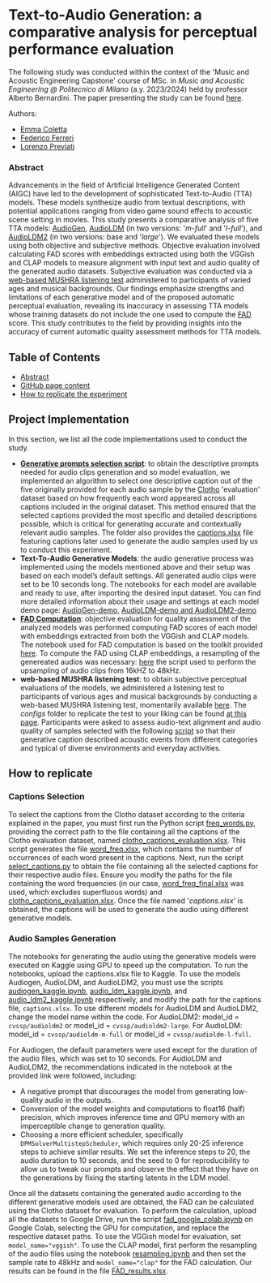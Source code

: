 # Text-to-Audio Generation: a comparative analysis for perceptual performance evaluation 
The following study was conducted within the context of the 'Music and Acoustic Engineering Capstone' course of MSc. in _Music and Acoustic Engineering @ Politecnico di Milano_ (a.y. 2023/2024) held by professor Alberto Bernardini. The paper presenting the study can be found [here](assets/MAE_Capstone_28june.pdf).

Authors:

- [Emma Coletta](https://github.com/emmaclt)
- [Federico Ferreri](https://github.com/federicoalferreri)
- [Lorenzo Previati](https://github.com/LorenzoPreviati22)


### Abstract
Advancements in the field of Artificial Intelligence Generated Content (AIGC) have led to the development of sophisticated Text-to-Audio (TTA) models. These models synthesize audio from textual descriptions, with potential applications ranging from video game sound effects to acoustic scene setting in movies. This study presents a comparative analysis of five TTA models: [AudioGen](https://arxiv.org/pdf/2209.15352), [AudioLDM](https://arxiv.org/pdf/2301.12503) (in two versions: '_m-full_' and '_l-full_'), and [AudioLDM2](https://ieeexplore.ieee.org/stamp/stamp.jsp?arnumber=10530074&casa_token=hya2XRcl9OkAAAAA:ChBk4vUXM8uwiXZHJFXsqWWeI4Zl3r3V5iWA-4k7X1bZ4E6E3J1XtLg9JHl8nkFtegu6f2JB8w&tag=1) (in two versions: base and '_large_'). We evaluated these models using both objective and subjective methods. Objective evaluation involved calculating FAD scores with embeddings extracted using both the VGGish and CLAP models to measure alignment with input text and audio quality of the generated audio datasets. Subjective evaluation was conducted via a [web-based MUSHRA listening test](https://github.com/audiolabs/webMUSHRA/tree/master) administered to participants of varied ages and musical backgrounds. Our findings emphasize strengths and limitations of each generative model and of the proposed automatic perceptual evaluation, revealing its inaccuracy in assessing TTA models whose training datasets do not include the one used to compute the [FAD](https://arxiv.org/pdf/1812.08466) score. This study contributes to the field by providing insights into the accuracy of current automatic quality assessment methods for TTA models. 


## Table of Contents
- [Abstract](#abstract)
- [GitHub page content](#project-implementation)
- [How to replicate the experiment](#how-to-replicate)

## Project Implementation

In this section, we list all the code implementations used to conduct the study. 

- **[Generative prompts selection script](codes_for_the_captions_selection)**: to obtain the descriptive prompts needed for audio clips generation and so model evaluation, we implemented an algorithm to select one descriptive caption out of the five originally provided for each audio sample by the [Clotho](https://zenodo.org/records/3490684) 'evaluation' dataset based on how frequently each word appeared across all captions included in the original dataset. This method ensured that the selected captions provided the most specific and detailed descriptions possible, which is critical for generating accurate and contextually relevant audio samples. The folder also provides the [captions.xlsx](codes_for_the_captions_selection/captions.xlsx) file featuring captions later used to generate the audio samples used by us to conduct this experiment. 
- **Text-To-Audio Generative Models**: the audio generative process was implemented using the models mentioned above and their setup was based on each model’s default settings. All generated audio clips were set to be 10 seconds long. The notebooks for each model are available and ready to use, after importing the desired input dataset. You can find more detailed information about their usage and settings at each model demo page: [AudioGen-demo](https://github.com/facebookresearch/audiocraft/blob/main/demos/audiogen_demo.ipynb), [AudioLDM-demo and AudioLDM2-demo](https://colab.research.google.com/github/sanchit-gandhi/notebooks/blob/main/AudioLDM-2.ipynb#scrollTo=111ebd91-f261-488c-b3f5-371f4eea2423)
- **[FAD Computation](fad_google_colab.ipynb)**: objective evaluation for quality assessment of the analyzed models was performed computing FAD scores of each model with embeddings extracted from both the VGGish and CLAP models. The notebook used for FAD computation is based on the toolkit provided [here](https://github.com/gudgud96/frechet-audio-distance.git). To compute the FAD using CLAP embeddings, a resampling of the genereated audios was necessary: [here](codes_audio_modification_for_subjective_and_fad_clap_evaluation/resampling.ipynb) the script used to perform the upsampling of audio clips from 16kHZ to 48kHz.
- **web-based MUSHRA listening test**: to obtain subjective perceptual evaluations of the models, we administered a listening test to participants of various ages and musical backgrounds by conducting a web-based MUSHRA listening test, momentarily available [here](https://text-to-audio-subjectivetest.000webhostapp.com). The _configs_ folder to replicate the test to your liking can be found [at this page](mushra_configs_folder/configs). Participants were asked to assess audio-text alignment and audio quality of samples selected with the following [script](codes_for_the_captions_selection/code_captions_selection_for_subjective_test/extract_captions_for_category.py) so that their generative caption described acoustic events from different categories and typical of diverse environments and everyday activities.

## How to replicate

### Captions Selection
To select the captions from the Clotho dataset according to the criteria explained in the paper, you must first run the Python script [freq_words.py](codes_for_the_captions_selection/words_frequencies/freq_words.py), providing the correct path to the file containing all the captions of the Clotho evaluation dataset, named [clotho_captions_evaluation.xlsx](codes_for_the_captions_selection/clotho_captions_evaluation.xlsx). This script generates the file [word_freq.xlsx](codes_for_the_captions_selection/words_frequencies/word_freq.xlsx), which contains the number of occurrences of each word present in the captions.
Next, run the script [select_captions.py](codes_for_the_captions_selection/select_captions.py) to obtain the file containing all the selected captions for their respective audio files. Ensure you modify the paths for the file containing the word frequencies (in our case, [word_freq_final.xlsx](codes_for_the_captions_selection/words_frequencies/word_freq_final.xlsx) was used, which excludes superfluous words) and [clotho_captions_evaluation.xlsx](codes_for_the_captions_selection/clotho_captions_evaluation.xlsx). Once the file named '_captions.xlsx_' is obtained, the captions will be used to generate the audio using different generative models.


### Audio Samples Generation
The notebooks for generating the audio using the generative models were executed on Kaggle using GPU to speed up the computation. To run the notebooks, upload the captions.xlsx file to Kaggle. To use the models Audiogen, AudioLDM, and AudioLDM2, you must use the scripts [audiogen_kaggle.ipynb](audiogen_kaggle.ipynb), [audio_ldm_kaggle.ipynb](audio_ldm_kaggle.ipynb), and [audio_ldm2_kaggle.ipynb](audio_ldm2_kaggle.ipynb) respectively, and modify the path for the captions file, `captions.xlsx`. To use different models for AudioLDM and AudioLDM2, change the model name within the code. For AudioLDM2: model_id = `cvssp/audioldm2` or model_id = `cvssp/audioldm2-large`. For AudioLDM: model_id =  `cvssp/audioldm-m-full` or model_id =  `cvssp/audioldm-l-full`.

For Audiogen, the default parameters were used except for the duration of the audio files, which was set to 10 seconds. For AudioLDM and AudioLDM2, the recommendations indicated in the notebook at the provided link were followed, including:
- A negative prompt that discourages the model from generating low-quality audio in the outputs.
- Conversion of the model weights and computations to float16 (half) precision, which improves inference time and GPU memory with an imperceptible change to generation quality.
- Choosing a more efficient scheduler, specifically `DPMSolverMultistepScheduler`, which requires only 20-25 inference steps to achieve similar results. We set the inference steps to 20, the audio duration to 10 seconds, and the seed to 0 for reproducibility to allow us to tweak our prompts and observe the effect that they have on the generations by fixing the starting latents in the LDM model.

Once all the datasets containing the generated audio according to the different generative models used are obtained, the FAD can be calculated using the Clotho dataset for evaluation. To perform the calculation, upload all the datasets to Google Drive, run the script [fad_google_colab.ipynb](fad_google_colab.ipynb) on Google Colab, selecting the GPU for computation, and replace the respective dataset paths. To use the VGGish model for evaluation, set `model_name="vggish"`. To use the CLAP model, first perform the resampling of the audio files using the notebook [resampling.ipynb](codes_audio_modification_for_subjective_and_fad_clap_evaluation/resampling.ipynb) and then set the sample rate to 48kHz and `model_name="clap"` for the FAD calculation. Our results can be found in the file [FAD_results.xlsx](results/FAD_results.xlsx).





